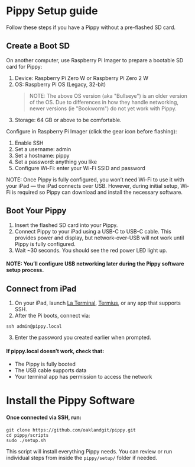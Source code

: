 # Pippy Setup guide

Follow these steps if you have a Pippy without a pre-flashed SD card.

## Create a Boot SD

On another computer, use Raspberry Pi Imager to prepare a bootable SD card for Pippy:

1. Device: Raspberry Pi Zero W or Raspberry Pi Zero 2 W
2. OS: Raspberry Pi OS (Legacy, 32-bit)
   > NOTE: The above OS version (aka "Bullseye") is an older version of the OS. Due to differences in how they handle networking, newer versions (ie "Bookworm") do not yet work with Pippy.
3. Storage: 64 GB or above to be comfortable.

Configure in Raspberry Pi Imager (click the gear icon before flashing):

1. Enable SSH
2. Set a username: admin
3. Set a hostname: pippy
4. Set a password: anything you like
5. Configure Wi-Fi: enter your Wi-Fi SSID and password

NOTE: Once Pippy is fully configured, you won’t need Wi-Fi to use it with your iPad — the iPad connects over USB.
However, during initial setup, Wi-Fi is required so Pippy can download and install the necessary software.

## Boot Your Pippy

1. Insert the flashed SD card into your Pippy.
2. Connect Pippy to your iPad using a USB-C to USB-C cable. This provides power and display, but network-over-USB will not work until Pippy is fully configured.
3. Wait ~30 seconds. You should see the red power LED light up.

#### NOTE: You’ll configure USB networking later during the Pippy software setup process.

## Connect from iPad

1. On your iPad, launch [La Terminal](https://apps.apple.com/us/app/la-terminal-ssh-client/id1629902861), [Termius](https://apps.apple.com/us/app/termius-modern-ssh-client/id549039908), or any app that supports SSH.
2. After the Pi boots, connect via:

```
ssh admin@pippy.local
```

3. Enter the password you created earlier when prompted.

#### If pippy.local doesn’t work, check that:

- The Pippy is fully booted
- The USB cable supports data
- Your terminal app has permission to access the network

# Install the Pippy Software

#### Once connected via SSH, run:

```
git clone https://github.com/oaklandgit/pippy.git
cd pippy/scripts
sudo ./setup.sh
```

This script will install everything Pippy needs. You can review or run individual steps from inside the `pippy/setup/` folder if needed.
